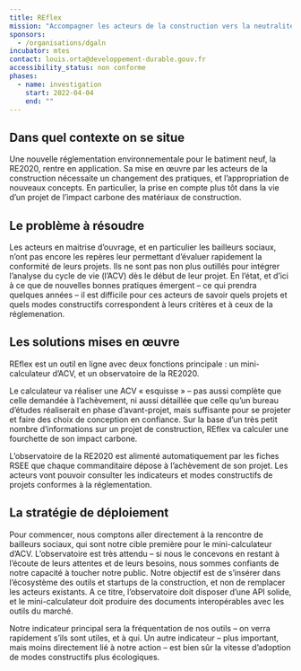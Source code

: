 ```yaml
---
title: REflex
mission: "Accompagner les acteurs de la construction vers la neutralité carbone"
sponsors:
  - /organisations/dgaln
incubator: mtes
contact: louis.orta@developpement-durable.gouv.fr
accessibility_status: non conforme
phases:
  - name: investigation
    start: 2022-04-04
    end: ""
---
```

## Dans quel contexte on se situe

Une nouvelle réglementation environnementale pour le batiment neuf, la RE2020, rentre en application. Sa mise en œuvre par les acteurs de la construction nécessaite un changement des pratiques, et l’appropriation de nouveaux concepts. En particulier, la prise en compte plus tôt dans la vie d’un projet de l’impact carbone des matériaux de construction.

## Le problème à résoudre

Les acteurs en maitrise d’ouvrage, et en particulier les bailleurs sociaux, n’ont pas encore les repères leur permettant d’évaluer rapidement la conformité de leurs projets. Ils ne sont pas non plus outillés pour intégrer l’analyse du cycle de vie (l’ACV) dès le début de leur projet. En l’état, et d’ici à ce que de nouvelles bonnes pratiques émergent – ce qui prendra quelques années – il est difficile pour ces acteurs de savoir quels projets et quels modes constructifs correspondent à leurs critères et à ceux de la réglemenation.

## Les solutions mises en œuvre

REflex est un outil en ligne avec deux fonctions principale : un mini-calculateur d’ACV, et un observatoire de la RE2020.

Le calculateur va réaliser une ACV « esquisse » – pas aussi complète que celle demandée à l’achèvement, ni aussi détaillée que celle qu’un bureau d’études réaliserait en phase d’avant-projet, mais suffisante pour se projeter et faire des choix de conception en confiance. Sur la base d’un très petit nombre d’informations sur un projet de construction, REflex va calculer une fourchette de son impact carbone.

L’observatoire de la RE2020 est alimenté automatiquement par les fiches RSEE que chaque commanditaire dépose à l’achèvement de son projet. Les acteurs vont pouvoir consulter les indicateurs et modes constructifs de projets conformes à la réglementation.

## La stratégie de déploiement

Pour commencer, nous comptons aller directement à la rencontre de bailleurs sociaux, qui sont notre cible première pour le mini-calculateur d’ACV. L’observatoire est très attendu – si nous le concevons en restant à l’écoute de leurs attentes et de leurs besoins, nous sommes confiants de notre capacité à toucher notre public. Notre objectif est de s’insérer dans l’écosystème des outils et startups de la construction, et non de remplacer les acteurs existants. A ce titre, l’observatoire doit disposer d’une API solide, et le mini-calculateur doit produire des documents interopérables avec les outils du marché.

Notre indicateur principal sera la fréquentation de nos outils – on verra rapidement s’ils sont utiles, et à qui. Un autre indicateur – plus important, mais moins directement lié à notre action – est bien sûr la vitesse d’adoption de modes constructifs plus écologiques.
